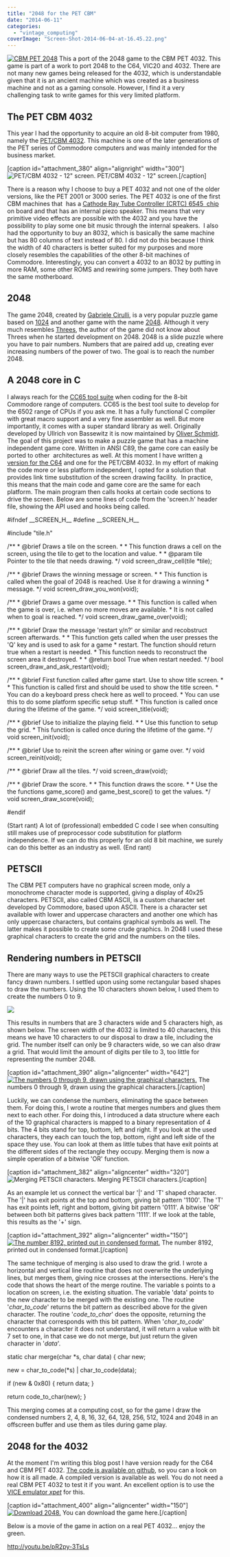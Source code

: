 ```yaml
---
title: "2048 for the PET CBM"
date: "2014-06-11"
categories: 
  - "vintage_computing"
coverImage: "Screen-Shot-2014-06-04-at-16.45.22.png"
---
```


[![CBM PET 2048](images/Screen-Shot-2014-06-04-at-16.45.22-150x150.png)](https://vandenbran.de/wp-content/uploads/2014/06/Screen-Shot-2014-06-04-at-16.45.22.png) This a port of the 2048 game to the CBM PET 4032. This game is part of a work to port 2048 to the C64, VIC20 and 4032. There are not many new games being released for the 4032, which is understandable given that it is an ancient machine which was created as a business machine and not as a gaming console. However, I find it a very challenging task to write games for this very limited platform. 

## The PET CBM 4032

This year I had the opportunity to acquire an old 8-bit computer from 1980, namely the [PET/CBM 4032](http://oldcomputers.net/pet4032.html). This machine is one of the later generations of the PET series of Commodore computers and was mainly intended for the business market.

\[caption id="attachment\_380" align="alignright" width="300"\]![PET/CBM 4032 - 12" screen.](images/pet4032-12-300x245.jpg) PET/CBM 4032 - 12" screen.\[/caption\]

There is a reason why I choose to buy a PET 4032 and not one of the older versions, like the PET 2001 or 3000 series. The PET 4032 is one of the first CBM machines that  has a [Cathode Ray Tube Controller (CRTC) 6545  chip](http://www.6502.org/users/andre/petindex/crtc.html) on board and that has an internal piezo speaker. This means that very primitive video effects are possible with the 4032 and you have the possibility to play some one bit music through the internal speakers.  I also had the opportunity to buy an 8032, which is basically the same machine but has 80 columns of text instead of 80. I did not do this because I think the width of 40 characters is better suited for my purposes and more closely resembles the capabilities of the other 8-bit machines of Commodore. Interestingly, you can convert a 4032 to an 8032 by putting in more RAM, some other ROMS and rewiring some jumpers. They both have the same motherboard.

## 2048

The game 2048, created by [Gabriele Cirulli](http://gabrielecirulli.com/articles/2048-success-and-me), is a very popular puzzle game based on [1024](https://itunes.apple.com/us/app/1024!/id823499224) and another game with the name [2048](http://saming.fr/p/2048/). Although it very much resembles [Threes](http://asherv.com/threes/), the author of the game did not know about Threes when he started development on 2048. 2048 is a slide puzzle where you have to pair numbers. Numbers that are paired add up, creating ever increasing numbers of the power of two. The goal is to reach the number 2048.

## A 2048 core in C

I always reach for the [CC65 tool suite](http://www.cc65.org/) when coding for the 8-bit Commodore range of computers. CC65 is the best tool suite to develop for the 6502 range of CPUs if you ask me. It has a fully functional C compiler with great macro support and a very fine assembler as well. But more importantly, it comes with a super standard library as well. Originally developed by Ullrich von Bassewitz it is now maintained by [Oliver Schmidt](http://cc65.github.io/cc65/). The goal of this project was to make a puzzle game that has a machine independent game core. Written in ANSI C89, the game core can easily be ported to other  architectures as well. At this moment I have written [a version for the C64](http://csdb.dk/release/?id=130220) and one for the PET/CBM 4032. In my effort of making the code more or less platform independent, I opted for a solution that provides link time substitution of the screen drawing facility.  In practice, this means that the main code and game core are the same for each platform. The main program then calls hooks at certain code sections to drive the screen. Below are some lines of code from the 'screen.h' header file, showing the API used and hooks being called.

#ifndef \_\_SCREEN\_H\_\_
#define \_\_SCREEN\_H\_\_

#include "tile.h"

/\*\*
 \* @brief Draws a tile on the screen.
 \*
 \* This function draws a cell on the screen, using the tile to get to the location and value.
 \*
 \* @param tile Pointer to the tile that needs drawing.
 \*/
void
screen\_draw\_cell(tile \*tile);

/\*\*
 \* @brief Draws the winning message or screen.
 \*
 \* This function is called when the goal of 2048 is reached. Use it for drawing a winning
 \* message.
 \*/
void
screen\_draw\_you\_won(void);

/\*\*
 \* @brief Draws a game over message.
 \*
 \* This function  is called when the game is over, i.e. when no more moves are available.
 \* It is not called when to goal is reached.
 \*/
void
screen\_draw\_game\_over(void);

/\*\*
 \* @brief Draw the message 'restart y/n?' or similar and recobstruct screen afterwards.
 \*
 \* This function gets called when the user presses the 'Q' key and is used to ask for a game
 \* restart. The function should return true when a restart is needed.
 \* This function needs to reconstruct the screen area it destroyed.
 \*
 \* @return bool True when restart needed.
 \*/
bool
screen\_draw\_and\_ask\_restart(void);

/\*\*
 \* @brief First function called after game start. Use to show title screen.
 \*
 \* This function is called first and should be used to show the title screen.
 \* You can do a keyboard press check here as well to proceed.
 \* You can use this to do some platform specific setup stuff.
 \* This function is called once during the lifetime of the game.
 \*/
void
screen\_title(void);

/\*\*
 \* @brief Use to initialize the playing field.
 \*
 \* Use this function to setup the grid.
 \* This function is called once during the lifetime of the game.
 \*/
void
screen\_init(void);

/\*\*
 \* @brief Use to reinit the screen after wining or game over.
 \*/
void
screen\_reinit(void);

/\*\*
 \* @brief Draw all the tiles.
 \*/
void
screen\_draw(void);

/\*\*
 \* @brief Draw the score.
 \*
 \* This function draws the score.
 \*
 \* Use the the functions game\_score() and game\_best\_score() to get the values.
 \*/
void
screen\_draw\_score(void);

#endif

(Start rant) A lot of (professional) embedded C code I see when consulting still makes use of preprocessor code substitution for platform independence. If we can do this properly for an old 8 bit machine, we surely can do this better as an industry as well. (End rant)

## PETSCII

The CBM PET computers have no graphical screen mode, only a monochrome character mode is supported, giving a display of 40x25 characters. PETSCII, also called CBM ASCII, is a custom character set developed by Commodore, based upon ASCII. There is a character set available with lower and uppercase characters and another one which has only uppercase characters, but contains graphical symbols as well. The latter makes it possible to create some crude graphics. In 2048 I used these graphical characters to create the grid and the numbers on the tiles.

## Rendering numbers in PETSCII

There are many ways to use the PETSCII graphical characters to create fancy drawn numbers. I settled upon using some rectangular based shapes to draw the numbers. Using the 10 characters shown below, I used them to create the numbers 0 to 9.

[![](images/Screen-Shot-2014-06-04-at-15.44.07-300x45.png)](https://vandenbran.de/wp-content/uploads/2014/06/Screen-Shot-2014-06-04-at-15.44.07.png)

This results in numbers that are 3 characters wide and 5 characters high, as shown below. The screen width of the 4032 is limited to 40 characters, this means we have 10 characters to our disposal to draw a tile, including the grid. The number itself can only be 9 characters wide, so we can also draw a grid. That would limit the amount of digits per tile to 3, too little for representing the number 2048.

\[caption id="attachment\_390" align="aligncenter" width="642"\][![The numbers 0 through 9, drawn using the graphical characters.](images/Screen-Shot-2014-06-04-at-15.40.45.png)](https://vandenbran.de/wp-content/uploads/2014/06/Screen-Shot-2014-06-04-at-15.40.45.png) The numbers 0 through 9, drawn using the graphical characters.\[/caption\]

Luckily, we can condense the numbers, eliminating the space between them. For doing this, I wrote a routine that merges numbers and glues them next to each other. For doing this, I introduced a data structure where each of the 10 graphical characters is mapped to a binary representation of 4 bits. The 4 bits stand for top, bottom, left and right. If you look at the used characters, they each can touch the top, bottom, right and left side of the space they use. You can look at them as little tubes that have exit points at the different sides of the rectangle they occupy. Merging them is now a simple operation of a bitwise 'OR' function.

\[caption id="attachment\_382" align="aligncenter" width="320"\]![Merging PETSCII characters.](images/doc.png) Merging PETSCII characters.\[/caption\]

As an example let us connect the vertical bar '|' and 'T' shaped character. The '|' has exit points at the top and bottom, giving bit pattern '1100'. The 'T' has exit points left, right and bottom, giving bit pattern '0111'. A bitwise 'OR' between both bit patterns gives back pattern '1111'. If we look at the table, this results as the '+' sign.

\[caption id="attachment\_392" align="aligncenter" width="150"\][![The number 8192, printed out in condensed format.](images/Screen-Shot-2014-06-04-at-15.49.26.png)](https://vandenbran.de/wp-content/uploads/2014/06/Screen-Shot-2014-06-04-at-15.49.26.png) The number 8192, printed out in condensed format.\[/caption\]

The same technique of merging is also used to draw the grid. I wrote a horizontal and vertical line routine that does not overwrite the underlying lines, but merges them, giving nice crosses at the intersections. Here's the code that shows the heart of the merge routine. The variable s points to a location on screen, i.e. the existing situation. The variable 'data' points to the new character to be merged with the existing one. The routine '_char\_to\_code_' returns the bit pattern as described above for the given character. The routine '_code\_to\_char_' does the opposite, returning the character that corresponds with this bit pattern. When '_char\_to\_code_' encounters a character it does not understand, it will return a value with bit 7 set to one, in that case we do not merge, but just return the given character in '_data_'.

static char merge(char \*s, char data)
{
   char new;

   new = char\_to\_code(\*s) | char\_to\_code(data);

   if (new & 0x80) {
     return data;
   }

   return code\_to\_char(new);
}

This merging comes at a computing cost, so for the game I draw the condensed numbers 2, 4, 8, 16, 32, 64, 128, 256, 512, 1024 and 2048 in an offscreen buffer and use them as tiles during game play.

## 2048 for the 4032

At the moment I'm writing this blog post I have version ready for the C64 and CBM PET 4032. [The code is available on github](https://github.com/nanoflite/2048-cc65), so you can a look on how it is all made. A compiled version is available as well. You do not need a real CBM PET 4032 to test it if you want. An excellent option is to use the [VICE emulator _xpet_](http://vice-emu.sourceforge.net/) for this.

\[caption id="attachment\_400" align="aligncenter" width="150"\][![Download 2048.](images/Screen-Shot-2014-06-04-at-16.45.22-150x150.png)](https://s3-eu-west-1.amazonaws.com/vandenbran.de/2048/cbm_pet/2048.prg) You can download the game here.\[/caption\]

Below is a movie of the game in action on a real PET 4032... enjoy the green.

http://youtu.be/pR2py-3TsLs

